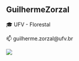 <h2> GuilhermeZorzal </h2>
<p>🎓 UFV - Florestal</p>
<p>📫 guilherme.zorzal@ufv.br</p>

<!---
GuilhermeZorzal/GuilhermeZorzal is a ✨ special ✨ repository because its `README.md` (this file) appears on your GitHub profile.
You can click the Preview link to take a look at your changes.
--->
<div>
  <p></p>
  <img src = "https://github-readme-stats.vercel.app/api?username=GuilhermeZorzal&show_icons=true&theme=transparent" />
 </div>
